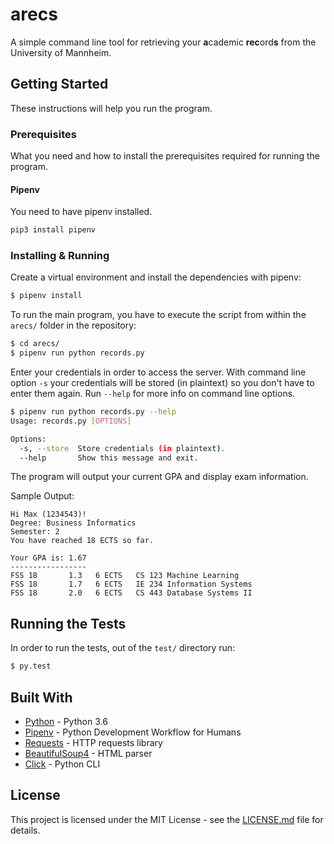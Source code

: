 # arecs

A simple command line tool for retrieving your **a**cademic **rec**ord**s** from the University of Mannheim.

## Getting Started

These instructions will help you run the program.

### Prerequisites

What you need and how to install the prerequisites required for running the program. 

#### Pipenv

You need to have pipenv installed.

```bash
pip3 install pipenv
```

### Installing & Running

Create a virtual environment and install the dependencies with pipenv:

```bash
$ pipenv install
```

To run the main program, you have to execute the script from within the `arecs/` folder in the repository:

```bash
$ cd arecs/
$ pipenv run python records.py
```

Enter your credentials in order to access the server. With command line option `-s` your credentials will be stored (in plaintext) so you don't have to enter them again. Run `--help` for more info on command line options.

```bash
$ pipenv run python records.py --help
Usage: records.py [OPTIONS]

Options:
  -s, --store  Store credentials (in plaintext).
  --help       Show this message and exit.
```

The program will output your current GPA and display exam information.

Sample Output:

```
Hi Max (1234543)!
Degree: Business Informatics
Semester: 2
You have reached 18 ECTS so far.

Your GPA is: 1.67
-----------------
FSS 18       1.3   6 ECTS   CS 123 Machine Learning
FSS 18       1.7   6 ECTS   IE 234 Information Systems
FSS 18       2.0   6 ECTS   CS 443 Database Systems II
```

## Running the Tests

In order to run the tests, out of the `test/` directory run:

```bash
$ py.test
```

## Built With

* [Python](https://docs.python.org/3/) - Python 3.6
* [Pipenv](https://docs.pipenv.org/) - Python Development Workflow for Humans
* [Requests](http://docs.python-requests.org/en/master/) - HTTP requests library
* [BeautifulSoup4](https://www.crummy.com/software/BeautifulSoup/) - HTML parser
* [Click](https://click.palletsprojects.com/en/7.x/) - Python CLI

## License

This project is licensed under the MIT License - see the [LICENSE.md](LICENSE.md) file for details.
